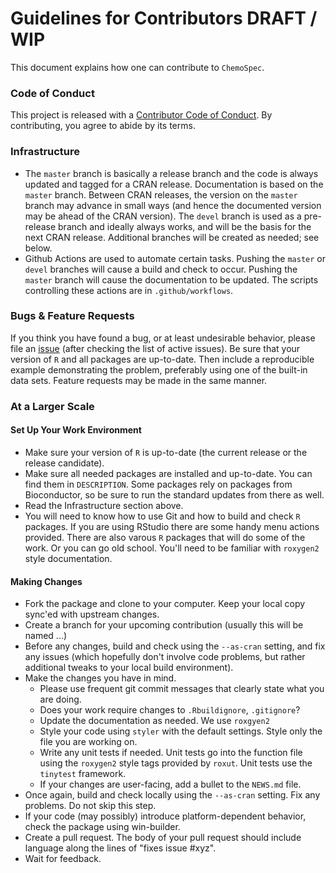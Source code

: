 # Guidelines for Contributors **DRAFT / WIP**

This document explains how one can contribute to `ChemoSpec`.

### Code of Conduct

This project is released with a [Contributor Code of Conduct](https://bryanhanson.github.io/ChemoSpec/CODE_OF_CONDUCT.html).  By contributing, you agree to abide by its terms.

### Infrastructure

* The `master` branch is basically a release branch and the code is always updated and tagged for a CRAN release.  Documentation is based on the `master` branch.  Between CRAN releases, the version on the `master` branch may advance in small ways (and hence the documented version may be ahead of the CRAN version).  The `devel` branch is used as a pre-release branch and ideally always works, and will be the basis for the next CRAN release.  Additional branches will be created as needed; see below.
* Github Actions are used to automate certain tasks.  Pushing the `master` or `devel` branches will cause a build and check to occur.  Pushing the `master` branch will cause the documentation to be updated. The scripts controlling these actions are in `.github/workflows`.

### Bugs & Feature Requests

If you think you have found a bug, or at least undesirable behavior, please file an [issue](https://github.com/bryanhanson/ChemoSpec/issues) (after checking the list of active issues).  Be sure that your version of `R` and all packages are up-to-date. Then include a reproducible example demonstrating the problem, preferably using one of the built-in data sets.    Feature requests may be made in the same manner.

### At a Larger Scale

#### Set Up Your Work Environment

* Make sure your version of `R` is up-to-date (the current release or the release candidate).
* Make sure all needed packages are installed and up-to-date.  You can find them in `DESCRIPTION`.  Some packages rely on packages from Bioconductor, so be sure to run the standard updates from there as well.
* Read the Infrastructure section above.
* You will need to know how to use Git and how to build and check `R` packages.  If you are using RStudio there are some handy menu actions provided.  There are also varous `R` packages that will do some of the work.  Or you can go old school.  You'll need to be familiar with `roxygen2` style documentation.

#### Making Changes

* Fork the package and clone to your computer.  Keep your local copy sync'ed with upstream changes.
* Create a branch for your upcoming contribution (usually this will be named ...)
* Before any changes, build and check using the `--as-cran` setting, and fix any issues (which hopefully don't involve code problems, but rather additional tweaks to your local build environment).
* Make the changes you have in mind.
  + Please use frequent git commit messages that clearly state what you are doing.
  + Does your work require changes to `.Rbuildignore`, `.gitignore`?
  + Update the documentation as needed.  We use `roxgyen2`
  + Style your code using `styler` with the default settings.  Style only the file you are working on.
  + Write any unit tests if needed.  Unit tests go into the function file using the `roxygen2` style tags provided by `roxut`.  Unit tests use the `tinytest` framework.
  + If your changes are user-facing, add a bullet to the `NEWS.md` file.
* Once again, build and check locally using the `--as-cran` setting.  Fix any problems.  Do not skip this step.
* If your code (may possibly) introduce platform-dependent behavior, check the package using win-builder.
* Create a pull request. The body of your pull request should include language along the lines of "fixes issue #xyz".
* Wait for feedback.
